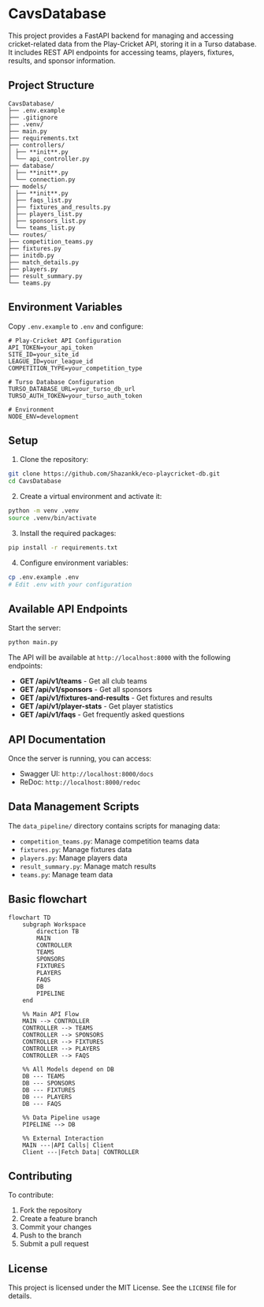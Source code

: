 # CavsDatabase

This project provides a FastAPI backend for managing and accessing cricket-related data from the Play-Cricket API, storing it in a Turso database. It includes REST API endpoints for accessing teams, players, fixtures, results, and sponsor information.

## Project Structure

```
CavsDatabase/
├── .env.example
├── .gitignore
├── .venv/
├── main.py
├── requirements.txt
├── controllers/
│ ├── **init**.py
│ └── api_controller.py
├── database/
│ ├── **init**.py
│ └── connection.py
├── models/
│ ├── **init**.py
│ ├── faqs_list.py
│ ├── fixtures_and_results.py
│ ├── players_list.py
│ ├── sponsors_list.py
│ └── teams_list.py
└── routes/
├── competition_teams.py
├── fixtures.py
├── initdb.py
├── match_details.py
├── players.py
├── result_summary.py
└── teams.py
```

## Environment Variables

Copy `.env.example` to `.env` and configure:

```env
# Play-Cricket API Configuration
API_TOKEN=your_api_token
SITE_ID=your_site_id
LEAGUE_ID=your_league_id
COMPETITION_TYPE=your_competition_type

# Turso Database Configuration
TURSO_DATABASE_URL=your_turso_db_url
TURSO_AUTH_TOKEN=your_turso_auth_token

# Environment
NODE_ENV=development
```

## Setup

1. Clone the repository:

```bash
git clone https://github.com/Shazankk/eco-playcricket-db.git
cd CavsDatabase
```

2. Create a virtual environment and activate it:

```bash
python -m venv .venv
source .venv/bin/activate
```

3. Install the required packages:

```bash
pip install -r requirements.txt
```

4. Configure environment variables:

```bash
cp .env.example .env
# Edit .env with your configuration
```

## Available API Endpoints

Start the server:

```bash
python main.py
```

The API will be available at `http://localhost:8000` with the following endpoints:

- **GET /api/v1/teams** - Get all club teams
- **GET /api/v1/sponsors** - Get all sponsors
- **GET /api/v1/fixtures-and-results** - Get fixtures and results
- **GET /api/v1/player-stats** - Get player statistics
- **GET /api/v1/faqs** - Get frequently asked questions

## API Documentation

Once the server is running, you can access:

- Swagger UI: `http://localhost:8000/docs`
- ReDoc: `http://localhost:8000/redoc`

## Data Management Scripts

The `data_pipeline/` directory contains scripts for managing data:

- `competition_teams.py`: Manage competition teams data
- `fixtures.py`: Manage fixtures data
- `players.py`: Manage players data
- `result_summary.py`: Manage match results
- `teams.py`: Manage team data

## Basic flowchart

```mermaid
flowchart TD
    subgraph Workspace
        direction TB
        MAIN
        CONTROLLER
        TEAMS
        SPONSORS
        FIXTURES
        PLAYERS
        FAQS
        DB
        PIPELINE
    end

    %% Main API Flow
    MAIN --> CONTROLLER
    CONTROLLER --> TEAMS
    CONTROLLER --> SPONSORS
    CONTROLLER --> FIXTURES
    CONTROLLER --> PLAYERS
    CONTROLLER --> FAQS

    %% All Models depend on DB
    DB --- TEAMS
    DB --- SPONSORS
    DB --- FIXTURES
    DB --- PLAYERS
    DB --- FAQS

    %% Data Pipeline usage
    PIPELINE --> DB

    %% External Interaction
    MAIN ---|API Calls| Client
    Client ---|Fetch Data| CONTROLLER
```

## Contributing

To contribute:

1. Fork the repository
2. Create a feature branch
3. Commit your changes
4. Push to the branch
5. Submit a pull request

## License

This project is licensed under the MIT License. See the `LICENSE` file for details.

